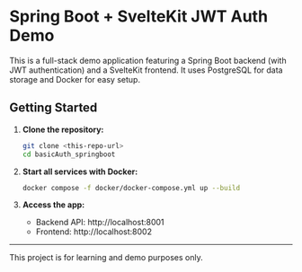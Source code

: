 # Spring Boot + SvelteKit JWT Auth Demo

This is a full-stack demo application featuring a Spring Boot backend (with JWT authentication) and a SvelteKit frontend. It uses PostgreSQL for data storage and Docker for easy setup.

## Getting Started

1. **Clone the repository:**
   ```bash
   git clone <this-repo-url>
   cd basicAuth_springboot
   ```

2. **Start all services with Docker:**
   ```bash
   docker compose -f docker/docker-compose.yml up --build
   ```

3. **Access the app:**
   - Backend API: http://localhost:8001
   - Frontend: http://localhost:8002
---

This project is for learning and demo purposes only.

